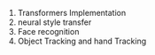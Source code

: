 1) Transformers Implementation
2) neural style transfer
3) Face recognition
4) Object Tracking and hand Tracking
   
